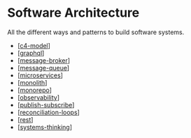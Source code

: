 # Software Architecture

All the different ways and patterns to build software systems.

- [[c4-model]]
- [[graphql]]
- [[message-broker]]
- [[message-queue]]
- [[microservices]]
- [[monolith]]
- [[monorepo]]
- [[observability]]
- [[publish-subscribe]]
- [[reconciliation-loops]]
- [[rest]]
- [[systems-thinking]]

[//begin]: # "Autogenerated link references for markdown compatibility"
[c4-model]: software-architecture/c4-model "C4 Model"
[message-broker]: software-architecture/message-broker "Message Broker"
[message-queue]: software-architecture/message-queue "Message Queue"
[microservices]: software-architecture/microservices "Microservices"
[monolith]: software-architecture/monolith "Monolith"
[monorepo]: software-architecture/monorepo "Monorepo"
[observability]: software-architecture/observability "Observability"
[publish-subscribe]: software-architecture/publish-subscribe "Publish - Subscribe (PubSub)"
[reconciliation-loops]: software-architecture/reconciliation-loops "Reconciliation Loops"
[systems-thinking]: software-architecture/systems-thinking "Systems Thinking"
[graphql]: software-architecture/graphql "GraphQL"
[rest]: software-architecture/rest "Representational State Transfer"
[//end]: # "Autogenerated link references"
